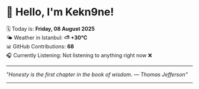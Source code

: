 # 👋 Hello, I'm Kekn9ne!

🗓️ Today is: **Friday, 08 August 2025**  
🌤️ Weather in Istanbul: **⛅️  +30°C**  
📊 GitHub Contributions: **68**  
🎧 Currently Listening: Not listening to anything right now ❌

---

_"Honesty is the first chapter in the book of wisdom. — *Thomas Jefferson*"_

---
